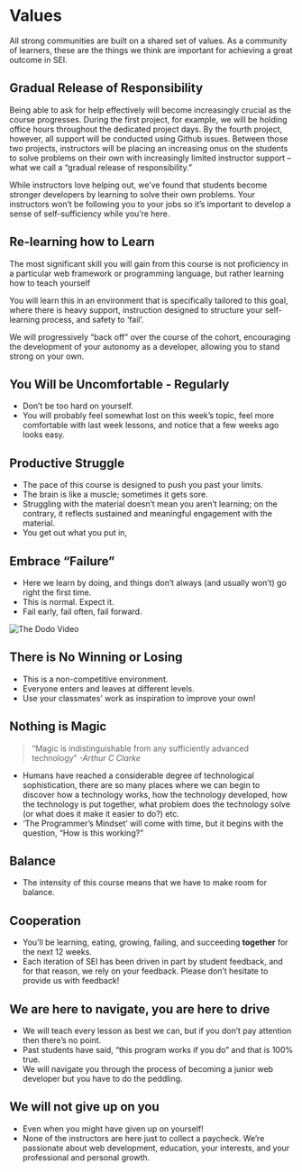 # Values

All strong communities are built on a shared set of values. As a community of learners, these are the things we think are important for achieving a great outcome in SEI.

## Gradual Release of Responsibility

Being able to ask for help effectively will become increasingly crucial as the course progresses. During the first project, for example, we will be holding office hours throughout the dedicated project days. By the fourth project, however, all support will be conducted using Github issues. Between those two projects, instructors will be placing an increasing onus on the students to solve problems on their own with increasingly limited instructor support – what we call a “gradual release of responsibility.”

While instructors love helping out, we’ve found that students become stronger developers by learning to solve their own problems. Your instructors won’t be following you to your jobs so it’s important to develop a sense of self-sufficiency while you’re here.

## Re-learning how to Learn

The most significant skill you will gain from this course is not proficiency in a particular web framework or programming language, but rather learning how to teach yourself

You will learn this in an environment that is specifically tailored to this goal, where there is heavy support, instruction designed to structure your self-learning process, and safety to ‘fail’.

We will progressively “back off” over the course of the cohort, encouraging the development of your autonomy as a developer, allowing you to stand strong on your own.

## You Will be Uncomfortable - Regularly

* Don’t be too hard on yourself.
* You will probably feel somewhat lost on this week’s topic, feel more comfortable with last week lessons, and notice that a few weeks ago looks easy.

## Productive Struggle

* The pace of this course is designed to push you past your limits.
* The brain is like a muscle; sometimes it gets sore.
* Struggling with the material doesn’t mean you aren’t learning; on the contrary, it reflects sustained and meaningful engagement with the material.
* You get out what you put in,

## Embrace “Failure”

* Here we learn by doing, and things don’t always (and usually won’t) go right the first time.
* This is normal. Expect it.
* Fail early, fail often, fail forward.

![The Dodo Video](https://www.facebook.com/thedodosite/videos/1406037119530959/)

## There is No Winning or Losing

* This is a non-competitive environment.
* Everyone enters and leaves at different levels.
* Use your classmates’ work as inspiration to improve your own!

## Nothing is Magic

> “Magic is indistinguishable from any sufficiently advanced technology” _\-Arthur C Clarke_

* Humans have reached a considerable degree of technological sophistication, there are so many places where we can begin to discover how a technology works, how the technology developed, how the technology is put together, what problem does the technology solve (or what does it make it easier to do?) etc.
* ‘The Programmer’s Mindset’ will come with time, but it begins with the question, “How is this working?”

## Balance

* The intensity of this course means that we have to make room for balance.

## Cooperation

* You’ll be learning, eating, growing, failing, and succeeding **together** for the next 12 weeks.
* Each iteration of SEI has been driven in part by student feedback, and for that reason, we rely on your feedback. Please don’t hesitate to provide us with feedback!

## We are here to navigate, you are here to drive

* We will teach every lesson as best we can, but if you don’t pay attention then there’s no point.
* Past students have said, “this program works if you do” and that is 100% true.
* We will navigate you through the process of becoming a junior web developer but you have to do the peddling.

## We will not give up on you

* Even when you might have given up on yourself!
* None of the instructors are here just to collect a paycheck. We’re passionate about web development, education, your interests, and your professional and personal growth.

